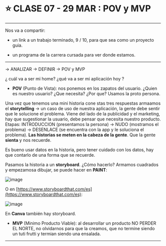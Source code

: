 # :star: CLASE 07 - 29 MAR : POV y  MVP

---

Nos va a compartir:

- un link a un trabajo terminado, 9 / 10, para que sea como un proyecto guia.

- un programa de la carrera cursada para ver donde estamos.
 
---

-> ANALIZAR -> DEFINIR -> POV y MVP

¿ cuál va a ser mi home? ¿qué va a ser mi aplicación hoy ?

- **POV** (Punto de Vista): nos ponemos en los zapatos del usuario. ¿Quien es nuestro usuario? ¿Que necesita? ¿Por que? Usamos la proto persona.

Una vez que tenemos una mini historia cone stas tres respuestas armaamos el **storytelling** -> un caso de uso de nuestra aplicación, la gente debe sentir que le solucione el problema. Viene del lado de la publicidad y el marketing, hay que sugestionar la usuario, debe pensar que necesita nuestro producto. Etapas: INTRODUCCION (presentamos la persona) -> NUDO (mostramos el problema) -> DESENLACE (se encuentra con la app y le soluciona el problema). **Las historias se meten en la cabeza de la gente**. Que la gente **sienta** y nos recuerde.

Es bueno usar datos en la historia, pero tener cuidado con los datos, hay que contarlo de una forma que se recuerde.

Pasamos la historia a un **storyboard**. ¿Cómo hacerlo? Armamos cuadrados y empezamosa  dibujar, se puede hacer en **PAINT**: 

![image](https://user-images.githubusercontent.com/72580574/228672542-38883755-8180-486d-8884-440568256326.png)

O en [https://www.storyboardthat.com/es](https://www.storyboardthat.com/es):

![image](https://user-images.githubusercontent.com/72580574/228673206-3b21c769-4bf4-4da2-9a4d-9f0d4ee56298.png)

En **Canva** también hay storyboard.


- **MVP** (Minimo Producto Viable): al desarrollar un producto NO PERDER EL NORTE, no olvidarnos para que la creamos, que no termine siendo un tuti frutti y termian siendo una ensalada.

---
